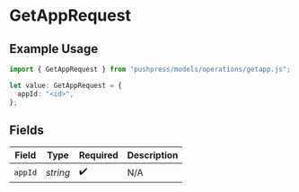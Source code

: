 # GetAppRequest

## Example Usage

```typescript
import { GetAppRequest } from "pushpress/models/operations/getapp.js";

let value: GetAppRequest = {
  appId: "<id>",
};
```

## Fields

| Field              | Type               | Required           | Description        |
| ------------------ | ------------------ | ------------------ | ------------------ |
| `appId`            | *string*           | :heavy_check_mark: | N/A                |